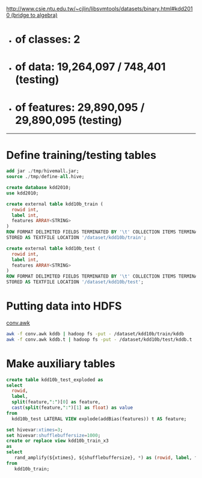 <!--
  Licensed to the Apache Software Foundation (ASF) under one
  or more contributor license agreements.  See the NOTICE file
  distributed with this work for additional information
  regarding copyright ownership.  The ASF licenses this file
  to you under the Apache License, Version 2.0 (the
  "License"); you may not use this file except in compliance
  with the License.  You may obtain a copy of the License at

    http://www.apache.org/licenses/LICENSE-2.0

  Unless required by applicable law or agreed to in writing,
  software distributed under the License is distributed on an
  "AS IS" BASIS, WITHOUT WARRANTIES OR CONDITIONS OF ANY
  KIND, either express or implied.  See the License for the
  specific language governing permissions and limitations
  under the License.
-->
        
[http://www.csie.ntu.edu.tw/~cjlin/libsvmtools/datasets/binary.html#kdd2010 (bridge to algebra)](http://www.csie.ntu.edu.tw/~cjlin/libsvmtools/datasets/binary.html#kdd2010 (bridge to algebra))

* # of classes: 2
* # of data: 19,264,097 / 748,401 (testing)
* # of features: 29,890,095 / 29,890,095 (testing)

---
# Define training/testing tables
```sql
add jar ./tmp/hivemall.jar;
source ./tmp/define-all.hive;

create database kdd2010;
use kdd2010;

create external table kdd10b_train (
  rowid int,
  label int,
  features ARRAY<STRING>
) 
ROW FORMAT DELIMITED FIELDS TERMINATED BY '\t' COLLECTION ITEMS TERMINATED BY "," 
STORED AS TEXTFILE LOCATION '/dataset/kdd10b/train';

create external table kdd10b_test (
  rowid int, 
  label int,
  features ARRAY<STRING>
) 
ROW FORMAT DELIMITED FIELDS TERMINATED BY '\t' COLLECTION ITEMS TERMINATED BY "," 
STORED AS TEXTFILE LOCATION '/dataset/kdd10b/test';
```

# Putting data into HDFS
[conv.awk](https://raw.githubusercontent.com/myui/hivemall/master/scripts/misc/conv.awk)
```sh
awk -f conv.awk kddb | hadoop fs -put - /dataset/kdd10b/train/kddb
awk -f conv.awk kddb.t | hadoop fs -put - /dataset/kdd10b/test/kddb.t
```

# Make auxiliary tables
```sql
create table kdd10b_test_exploded as
select 
  rowid,
  label,
  split(feature,":")[0] as feature,
  cast(split(feature,":")[1] as float) as value
from 
  kdd10b_test LATERAL VIEW explode(addBias(features)) t AS feature;

set hivevar:xtimes=3;
set hivevar:shufflebuffersize=1000;
create or replace view kdd10b_train_x3
as
select
   rand_amplify(${xtimes}, ${shufflebuffersize}, *) as (rowid, label, features)
from  
   kdd10b_train;
```
